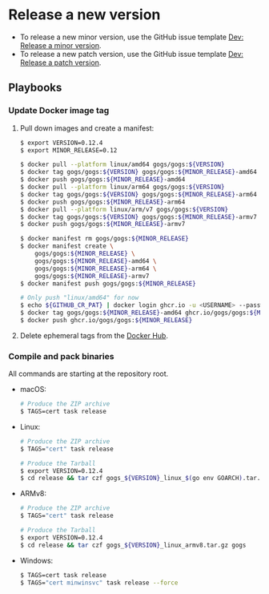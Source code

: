 # Release a new version

- To release a new minor version, use the GitHub issue template [Dev: Release a minor version](https://github.com/gogs/gogs/issues/new?title=Release+<MAJOR>.<MINOR>.0&labels=%F0%9F%93%B8%20release&template=dev_release_minor_version.md).
- To release a new patch version, use the GitHub issue template [Dev: Release a patch version](https://github.com/gogs/gogs/issues/new?title=Release+<MAJOR>.<MINOR>.<PATCH>&labels=%F0%9F%93%B8%20release&template=dev_release_patch_version.md).

## Playbooks

### Update Docker image tag

1. Pull down images and create a manifest:
	```sh
	$ export VERSION=0.12.4
	$ export MINOR_RELEASE=0.12

	$ docker pull --platform linux/amd64 gogs/gogs:${VERSION}
	$ docker tag gogs/gogs:${VERSION} gogs/gogs:${MINOR_RELEASE}-amd64
	$ docker push gogs/gogs:${MINOR_RELEASE}-amd64
	$ docker pull --platform linux/arm64 gogs/gogs:${VERSION}
	$ docker tag gogs/gogs:${VERSION} gogs/gogs:${MINOR_RELEASE}-arm64
	$ docker push gogs/gogs:${MINOR_RELEASE}-arm64
	$ docker pull --platform linux/arm/v7 gogs/gogs:${VERSION}
	$ docker tag gogs/gogs:${VERSION} gogs/gogs:${MINOR_RELEASE}-armv7
	$ docker push gogs/gogs:${MINOR_RELEASE}-armv7

	$ docker manifest rm gogs/gogs:${MINOR_RELEASE}
	$ docker manifest create \
		gogs/gogs:${MINOR_RELEASE} \
		gogs/gogs:${MINOR_RELEASE}-amd64 \
		gogs/gogs:${MINOR_RELEASE}-arm64 \
		gogs/gogs:${MINOR_RELEASE}-armv7
	$ docker manifest push gogs/gogs:${MINOR_RELEASE}

	# Only push "linux/amd64" for now
	$ echo ${GITHUB_CR_PAT} | docker login ghcr.io -u <USERNAME> --password-stdin
	$ docker tag gogs/gogs:${MINOR_RELEASE}-amd64 ghcr.io/gogs/gogs:${MINOR_RELEASE}
	$ docker push ghcr.io/gogs/gogs:${MINOR_RELEASE}
	```
2. Delete ephemeral tags from the [Docker Hub](https://hub.docker.com/repository/docker/gogs/gogs/tags).

### Compile and pack binaries

All commands are starting at the repository root.

- macOS:
	```sh
	# Produce the ZIP archive
	$ TAGS=cert task release
	```
- Linux:
	```sh
	# Produce the ZIP archive
	$ TAGS="cert" task release

	# Produce the Tarball
	$ export VERSION=0.12.4
	$ cd release && tar czf gogs_${VERSION}_linux_$(go env GOARCH).tar.gz gogs
	```
- ARMv8:
	```sh
	# Produce the ZIP archive
	$ TAGS="cert" task release

	# Produce the Tarball
	$ export VERSION=0.12.4
	$ cd release && tar czf gogs_${VERSION}_linux_armv8.tar.gz gogs
	```
- Windows:
	```sh
	$ TAGS=cert task release
	$ TAGS="cert minwinsvc" task release --force
	```

